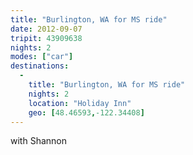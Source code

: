 ```yaml
---
title: "Burlington, WA for MS ride"
date: 2012-09-07
tripit: 43909638
nights: 2
modes: ["car"]
destinations:
  -
    title: "Burlington, WA for MS ride"
    nights: 2
    location: "Holiday Inn"
    geo: [48.46593,-122.34408]
---
```


with Shannon
